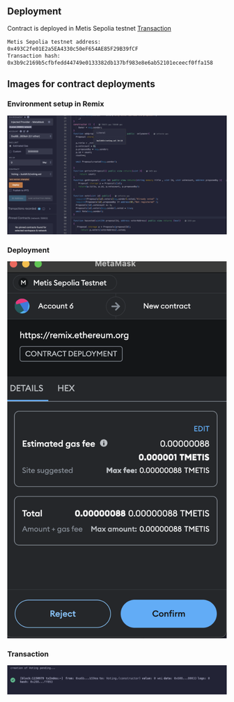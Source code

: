 ## Deployment
Contract is deployed in Metis Sepolia testnet [Transaction](https://sepolia-explorer.metisdevops.link/tx/0x3b9c2169b5cfbfedd44749e0133382db137bf983e8e6ab52101eceecf0ffa158)
```
Metis Sepolia testnet address: 0x493C2fe01E2a5EA4330c50eF654AE85F29B39fCF
Transaction hash: 0x3b9c2169b5cfbfedd44749e0133382db137bf983e8e6ab52101eceecf0ffa158
```


## Images for contract deployments

### Environment setup in Remix
![Alt Text](images/environment.png)

### Deployment
![Alt Text](images/deployment.png)

### Transaction
![Alt Text](images/txn.png)





